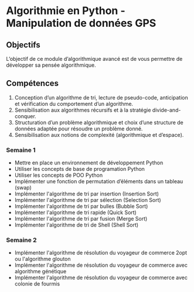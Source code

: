# Algorithmie en Python - Manipulation de données GPS

## Objectifs
L’objectif de ce module d’algorithmique avancé est de vous permettre de développer sa pensée algorithmique.

## Compétences
1. Conception d’un algorithme de tri, lecture de pseudo-code, anticipation et vérification du comportement d’un algorithme.
2. Sensibilisation aux algorithmes récursifs et à la stratégie divide-and-conquer.
3. Structuration d’un problème algorithmique et choix d’une structure de données adaptée pour résoudre un problème donné.
4. Sensibilisation aux notions de complexité (algorithmique et d’espace).

### Semaine 1
- Mettre en place un environnement de développement Python
- Utiliser les concepts de base de programation Python
- Utiliser les concepts de POO Python
- Implémenter une fonction de permutation d’éléments dans un tableau (swap)
- Implémenter l'algorithme de tri par insertion (Insertion Sort)
- Implémenter l'algorithme de tri par sélection (Selection Sort)
- Implémenter l'algorithme de tri par bulles (Bubble Sort)
- Implémenter l'algorithme de tri rapide (Quick Sort)
- Implémenter l'algorithme de tri par fusion (Merge Sort)
- Implémenter l'algorithme de tri de Shell (Shell Sort) 

### Semaine 2
- Implémenter l'algorithme de résolution du voyageur de commerce 2opt ou l'algorithme glouton
- Implémenter l'algorithme de résolution du voyageur de commerce avec algorithme génétique
- Implémenter l'algorithme de résolution du voyageur de commerce avec colonie de fourmis
